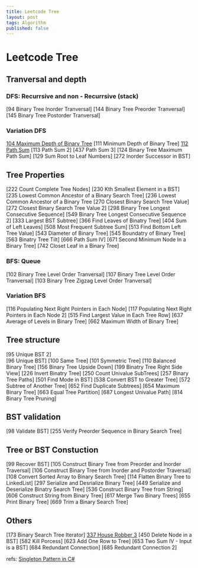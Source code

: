 ```yaml
---
title: Leetcode Tree
layout: post
tags: Algorithm
published: false
---
```



# Leetcode Tree

## Tranversal and depth  
### DFS: Recurrsive and non - Recurrsive (stack)  
[94 Binary Tree Inorder Tranversal]
[144 Binary Tree Preorder Tranversal]
[145 Binary Tree Postorder Tranversal]


### Variation DFS
[104 Maximum Depth of Binary Tree](https://leetcode.com/problems/maximum-depth-of-binary-tree/description/)
[111 Minimum Depth of Binary Tree]
[112 Path Sum](https://leetcode.com/problems/path-sum/description/)
[113 Path Sum 2]
[437 Path Sum 3]
[124 Binary Tree Maximum Path Sum]
[129 Sum Root to Leaf Numbers]
[272 Inorder Successor in BST]


## Tree Properties
[222 Count Complete Tree Nodes]
[230 Kth Smallest Element in a BST]
[235 Lowest Common Ancestor of a Binary Search Tree]
[236 Lowest Common Ancestor of a Binary Tree
[270 Closest Binary Search Tree Value]
[272 Closest Binary Search Tree Value 2]
[298 Binary Tree Longest Consecutive Sequence]
[549 Binary Tree Longest Consecutive Sequence 2]
[333 Largest BST Subtree]
[366 Find Leaves of Binatry Tree]
[404 Sum of Left Leaves]
[508 Most Frequent Subtree Sum]
[513 Find Bottom Left Tree Value]
[543 Diameter of Binary Tree]
[545 Boundatry of Binary Tree]
[563 Binatry Tree Tilt]
[666 Path Sum IV]
[671 Second Minimum Node In a Binary Tree]
[742 Closet Leaf in a Binary Tree]


### BFS: Queue  
[102 Binary Tree Level Order Tranversal]
[107 Binary Tree Level Order Tranversal]
[103 Binary Tree Zigzag Level Order Tranversal]

### Variation BFS
[116 Populating Next Right Pointers in Each Node]
[117 Populating Next Right Pointers in Each Node 2]
[515 Find Largest Value in Each Tree Row]
[637 Average of Levels in Binary Tree]
[662 Maximum Width of Binary Tree]


## Tree structure  
[95 Unique BST 2]  
[96 Unique BST]
[100 Same Tree]
[101 Symmetric Tree]
[110 Balanced Binary Tree]
[156 Binary Tree Upside Down]
[199 Binatry Tree Right Side View]
[226 Invert Binatry Tree]
[250 Count Univalue SubTrees]
[257 Binary Tree Paths]
[501 Find Mode in BST]
[538 Convert BST to Greater Tree]
[572 Subtree of Another Tree]
[652 Find Duplicate Subtrees]
[654 Maximum Binary Tree]
[663 Equal Tree Partition]
[687 Longest Univalue Path]
[814 Binary Tree Pruning]


## BST validation
[98 Validate BST]
[255 Verify Preorder Sequence in Binary Search Tree]


## Tree or BST Constuction
[99 Recover BST]
[105 Construct Binary Tree from Preorder and Inorder Traversal]
[106 Construct Binary Tree from Inorder and Postorder Traversal]
[108 Convert Sorted Array to Binary Search Tree]
[114 Flatten Binary Tree to LinkedList]
[297 Serialize and Desrialize Binary Tree]
[449 Serialize and Deserialize Binatry Search Tree]
[536 Construct Binary Tree from String]
[606 Construct String from Binary Tree]
[617 Merge Two Binary Trees]
[655 Print Binary Tree]
[669 Trim a Binary Search Tree]

## Others
[173 Binary Search Tree Iterator] 
[337 House Robber 3](https://leetcode.com/problems/house-robber-iii/description/)
[450 Delete Node in a BST] 
[582 Kill Porcess]
[623 Add One Row to Tree]
[653 Two Sum IV - Input is a BST]
[684 Redundant Connection]
[685 Redundant Connection 2]

refs:
[Singleton Pattern in C#](http://csharpindepth.com/Articles/General/Singleton.aspx)